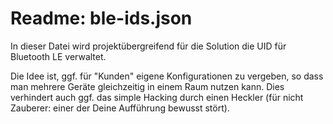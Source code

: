 # Readme: ble-ids.json

In dieser Datei wird projektübergreifend für die Solution die UID für Bluetooth LE verwaltet.

Die Idee ist, ggf. für "Kunden" eigene Konfigurationen zu vergeben, so dass man mehrere Geräte gleichzeitig in einem Raum nutzen kann. Dies verhindert auch ggf. das simple Hacking durch einen Heckler (für nicht Zauberer: einer der Deine Aufführung bewusst stört).